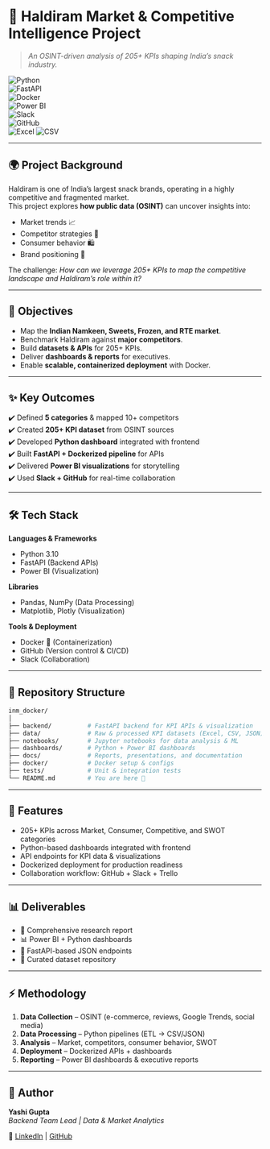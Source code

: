 # 🍲 Haldiram Market & Competitive Intelligence Project  
> *An OSINT-driven analysis of 205+ KPIs shaping India’s snack industry.*

![Python](https://img.shields.io/badge/Python-3.10-blue?logo=python)  
![FastAPI](https://img.shields.io/badge/FastAPI-0.95-green?logo=fastapi)  
![Docker](https://img.shields.io/badge/Docker-Enabled-blue?logo=docker)  
![Power BI](https://img.shields.io/badge/Power%20BI-Dashboard-yellow?logo=powerbi)  
![Slack](https://img.shields.io/badge/Slack-Collaboration-purple?logo=slack)  
![GitHub](https://img.shields.io/badge/GitHub-CI%2FCD-black?logo=github)  
![Excel](https://img.shields.io/badge/Excel-Data%20Processing-green?logo=microsoft-excel&logoColor=white)
![CSV](https://img.shields.io/badge/CSV-Datasets-orange?logo=files&logoColor=white)

---

## 🌍 Project Background  
Haldiram is one of India’s largest snack brands, operating in a highly competitive and fragmented market.  
This project explores **how public data (OSINT)** can uncover insights into:  
- Market trends 📈  
- Competitor strategies 🥇  
- Consumer behavior 🛍️  
- Brand positioning 🎯  

The challenge: *How can we leverage 205+ KPIs to map the competitive landscape and Haldiram’s role within it?*

---

## 🎯 Objectives  
- Map the **Indian Namkeen, Sweets, Frozen, and RTE market**.  
- Benchmark Haldiram against **major competitors**.  
- Build **datasets & APIs** for 205+ KPIs.  
- Deliver **dashboards & reports** for executives.  
- Enable **scalable, containerized deployment** with Docker.  

---

## ✨ Key Outcomes  
✔️ Defined **5 categories** & mapped 10+ competitors  
✔️ Created **205+ KPI dataset** from OSINT sources  
✔️ Developed **Python dashboard** integrated with frontend  
✔️ Built **FastAPI + Dockerized pipeline** for APIs  
✔️ Delivered **Power BI visualizations** for storytelling  
✔️ Used **Slack + GitHub** for real-time collaboration  

---

## 🛠️ Tech Stack  

**Languages & Frameworks**  
- Python 3.10  
- FastAPI (Backend APIs)  
- Power BI (Visualization)  

**Libraries**  
- Pandas, NumPy (Data Processing)  
- Matplotlib, Plotly (Visualization)  

**Tools & Deployment**  
- Docker 🐳 (Containerization)  
- GitHub (Version control & CI/CD)  
- Slack (Collaboration)  

---

## 📂 Repository Structure  
```bash
inm_docker/
│
├── backend/          # FastAPI backend for KPI APIs & visualization
├── data/             # Raw & processed KPI datasets (Excel, CSV, JSON)
├── notebooks/        # Jupyter notebooks for data analysis & ML
├── dashboards/       # Python + Power BI dashboards
├── docs/             # Reports, presentations, and documentation
├── docker/           # Docker setup & configs
├── tests/            # Unit & integration tests
└── README.md         # You are here 🚀
```


---

## 🚀 Features

- 205+ KPIs across Market, Consumer, Competitive, and SWOT categories  
- Python-based dashboards integrated with frontend  
- API endpoints for KPI data & visualizations  
- Dockerized deployment for production readiness  
- Collaboration workflow: GitHub + Slack + Trello  

---

## 📊 Deliverables

- 📄 Comprehensive research report  
- 📊 Power BI + Python dashboards  
- 🔗 FastAPI-based JSON endpoints  
- 📁 Curated dataset repository  

---

## ⚡ Methodology

1. **Data Collection** – OSINT (e-commerce, reviews, Google Trends, social media)  
2. **Data Processing** – Python pipelines (ETL → CSV/JSON)  
3. **Analysis** – Market, competitors, consumer behavior, SWOT  
4. **Deployment** – Dockerized APIs + dashboards  
5. **Reporting** – Power BI dashboards & executive reports  

---

## 👤 Author

**Yashi Gupta**  
_Backend Team Lead | Data & Market Analytics_  

🔗 [LinkedIn](https://www.linkedin.com/in/yashi-gupta18888/) | [GitHub](https://github.com/Yashi101808)  

